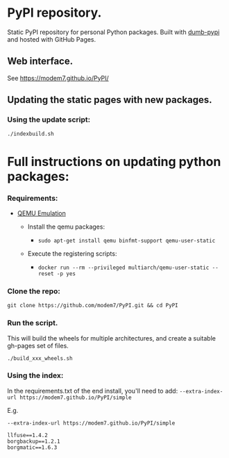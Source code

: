 # PyPI repository.

Static PyPI repository for personal Python packages. Built with [dumb-pypi](https://github.com/chriskuehl/dumb-pypi) and hosted with GitHub Pages.

## Web interface.

See https://modem7.github.io/PyPI/

## Updating the static pages with new packages.

### Using the update script:

`./indexbuild.sh`

# Full instructions on updating python packages:

### Requirements:
- [QEMU Emulation](https://www.stereolabs.com/docs/docker/building-arm-container-on-x86/#setting-up-arm-emulation-on-x86)
  - Install the qemu packages:
    - `sudo apt-get install qemu binfmt-support qemu-user-static`

  - Execute the registering scripts:
    - `docker run --rm --privileged multiarch/qemu-user-static --reset -p yes`

### Clone the repo:
`git clone https://github.com/modem7/PyPI.git && cd PyPI`

### Run the script. 
This will build the wheels for multiple architectures, and create a suitable gh-pages set of files.

`./build_xxx_wheels.sh`

### Using the index:
In the requirements.txt of the end install, you'll need to add: `--extra-index-url https://modem7.github.io/PyPI/simple`

E.g.

```
--extra-index-url https://modem7.github.io/PyPI/simple

llfuse==1.4.2
borgbackup==1.2.1
borgmatic==1.6.3
```
